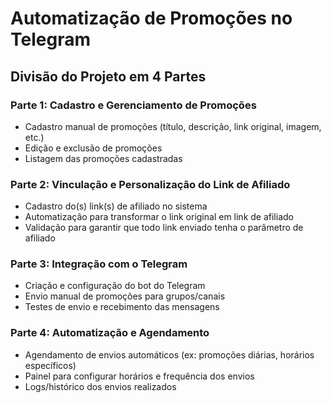 # Automatização de Promoções no Telegram

## Divisão do Projeto em 4 Partes

### Parte 1: Cadastro e Gerenciamento de Promoções
- Cadastro manual de promoções (título, descrição, link original, imagem, etc.)
- Edição e exclusão de promoções
- Listagem das promoções cadastradas

### Parte 2: Vinculação e Personalização do Link de Afiliado
- Cadastro do(s) link(s) de afiliado no sistema
- Automatização para transformar o link original em link de afiliado
- Validação para garantir que todo link enviado tenha o parâmetro de afiliado

### Parte 3: Integração com o Telegram
- Criação e configuração do bot do Telegram
- Envio manual de promoções para grupos/canais
- Testes de envio e recebimento das mensagens

### Parte 4: Automatização e Agendamento
- Agendamento de envios automáticos (ex: promoções diárias, horários específicos)
- Painel para configurar horários e frequência dos envios
- Logs/histórico dos envios realizados